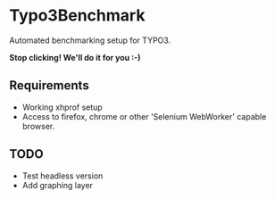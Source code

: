 Typo3Benchmark
==============

Automated benchmarking setup for TYPO3.

**Stop clicking! We'll do it for you :-)**

## Requirements
* Working xhprof setup
* Access to firefox, chrome or other 'Selenium WebWorker' capable browser.

## TODO
* Test headless version
* Add graphing layer
